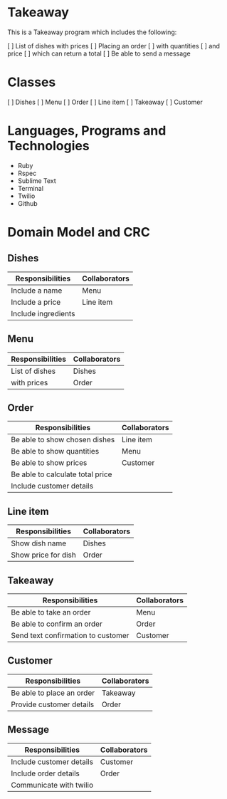 Takeaway
========
This is a Takeaway program which includes the following:

[ ] List of dishes with prices
[ ] Placing an order 
[ ] with quantities
[ ] and price 
[ ] which can return a total
[ ] Be able to send a message


Classes
=======
[ ] Dishes
[ ] Menu
[ ] Order
[ ] Line item
[ ] Takeaway
[ ] Customer

Languages, Programs and Technologies 
=========================
- Ruby
- Rspec
- Sublime Text
- Terminal
- Twilio
- Github

Domain Model and CRC
====================
Dishes
------
Responsibilities|Collaborators
----------------|-------------
Include a name|Menu
Include a price|Line item
Include ingredients|

Menu
------
Responsibilities|Collaborators
----------------|-------------
List of dishes|Dishes
with prices|Order

Order
------
Responsibilities|Collaborators
----------------|-------------
Be able to show chosen dishes|Line item
Be able to show quantities|Menu
Be able to show prices|Customer
Be able to calculate total price|
Include customer details|


Line item
----------
Responsibilities|Collaborators
----------------|-------------
Show dish name|Dishes
Show price for dish|Order


Takeaway
----------
Responsibilities|Collaborators
----------------|-------------
Be able to take an order|Menu
Be able to confirm an order|Order
Send text confirmation to customer|Customer

Customer
----------
Responsibilities|Collaborators
----------------|-------------
Be able to place an order|Takeaway
Provide customer details|Order

Message
-------
Responsibilities|Collaborators
----------------|-------------
Include customer details|Customer
Include order details|Order
Communicate with twilio|